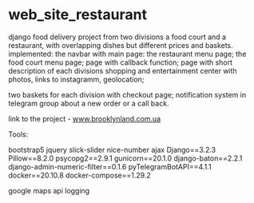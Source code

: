 # web_site_restaurant
django food delivery project from two divisions a food court and a restaurant, with overlapping dishes but different prices and baskets.
implemented:
the navbar with main page:
  the restaurant menu page;
  the food court menu page;
  page with callback function;
  page with short description of each divisions shopping and entertainment center 
  with photos, links to instagramm, geolocation;

two baskets for each division with checkout page;
notification system in telegram group about a new order or a call back.

link to the project - www.brooklynland.com.ua

Tools:

bootstrap5
jquery
slick-slider
nice-number
ajax
Django==3.2.3
Pillow==8.2.0
psycopg2==2.9.1
gunicorn==20.1.0
django-baton==2.2.1
django-admin-numeric-filter==0.1.6
pyTelegramBotAPI==4.1.1
docker==20.10.8
docker-compose==1.29.2

google maps api
logging
